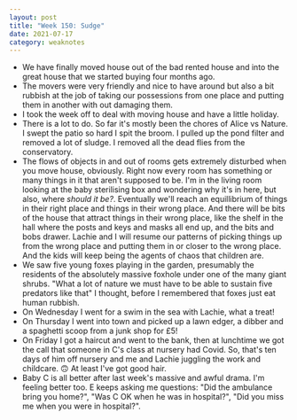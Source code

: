 ```yaml
---
layout: post
title: "Week 150: Sudge"
date: 2021-07-17
category: weaknotes
---
```

* We have finally moved house out of the bad rented house and into the great house that we started buying four months ago.
* The movers were very friendly and nice to have around but also a bit rubbish at the job of taking our possessions from one place and putting them in another with out damaging them.
* I took the week off to deal with moving house and have a little holiday.
* There is a lot to do. So far it's mostly been the chores of Alice vs Nature. I swept the patio so hard I spit the broom. I pulled up the pond filter and removed a lot of sludge. I removed all the dead flies from the conservatory.
* The flows of objects in and out of rooms gets extremely disturbed when you move house, obviously. Right now every room has something or many things in it that aren't supposed to be. I'm in the living room looking at the baby sterilising box and wondering why it's in here, but also, where *should it be?*. Eventually we'll reach an equillibrium of things in their right place and things in their wrong place. And there will be bits of the house that attract things in their wrong place, like the shelf in the hall where the posts and keys and masks all end up, and the bits and bobs drawer. Lachie and I will resume our patterns of picking things up from the wrong place and putting them in or closer to the wrong place. And the kids will keep being the agents of chaos that children are.
* We saw five young foxes playing in the garden, presumably the residents of the absolutely massive foxhole under one of the many giant shrubs. "What a lot of nature we must have to be able to sustain five predators like that" I thought, before I remembered that foxes just eat human rubbish.
* On Wednesday I went for a swim in the sea with Lachie, what a treat!
* On Thursday I went into town and picked up a lawn edger, a dibber and a spaghetti scoop from a junk shop for £5!
* On Friday I got a haircut and went to the bank, then at lunchtime we got the call that someone in C's class at nursery had Covid. So, that's ten days of him off nursery and me and Lachie juggling the work and childcare. 🙃 At least I've got good hair.
* Baby C is all better after last week's massive and awful drama. I'm feeling better too. E keeps asking me questions: "Did the ambulance bring you home?", "Was C OK when he was in hospital?", "Did you miss me when you were in hospital?".
